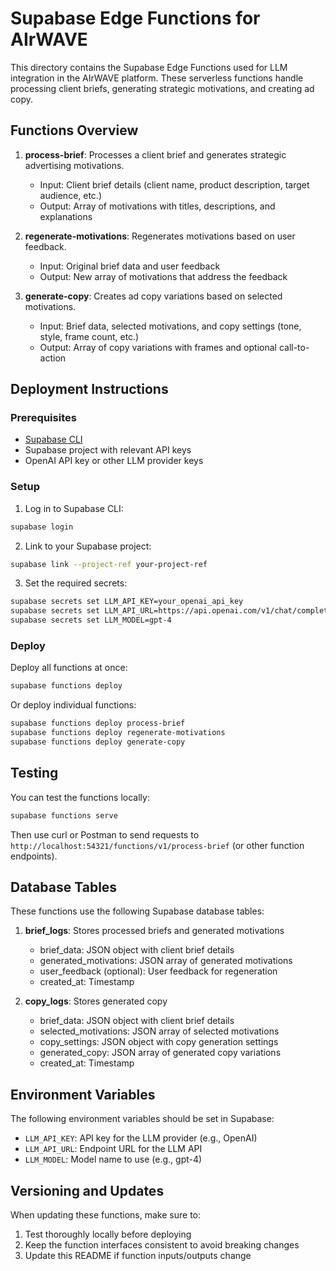 # Supabase Edge Functions for AIrWAVE

This directory contains the Supabase Edge Functions used for LLM integration in the AIrWAVE platform. These serverless functions handle processing client briefs, generating strategic motivations, and creating ad copy.

## Functions Overview

1. **process-brief**: Processes a client brief and generates strategic advertising motivations.
   - Input: Client brief details (client name, product description, target audience, etc.)
   - Output: Array of motivations with titles, descriptions, and explanations

2. **regenerate-motivations**: Regenerates motivations based on user feedback.
   - Input: Original brief data and user feedback
   - Output: New array of motivations that address the feedback

3. **generate-copy**: Creates ad copy variations based on selected motivations.
   - Input: Brief data, selected motivations, and copy settings (tone, style, frame count, etc.)
   - Output: Array of copy variations with frames and optional call-to-action

## Deployment Instructions

### Prerequisites
- [Supabase CLI](https://supabase.com/docs/guides/cli)
- Supabase project with relevant API keys
- OpenAI API key or other LLM provider keys

### Setup

1. Log in to Supabase CLI:
```bash
supabase login
```

2. Link to your Supabase project:
```bash
supabase link --project-ref your-project-ref
```

3. Set the required secrets:
```bash
supabase secrets set LLM_API_KEY=your_openai_api_key
supabase secrets set LLM_API_URL=https://api.openai.com/v1/chat/completions
supabase secrets set LLM_MODEL=gpt-4
```

### Deploy

Deploy all functions at once:
```bash
supabase functions deploy
```

Or deploy individual functions:
```bash
supabase functions deploy process-brief
supabase functions deploy regenerate-motivations
supabase functions deploy generate-copy
```

## Testing

You can test the functions locally:

```bash
supabase functions serve
```

Then use curl or Postman to send requests to `http://localhost:54321/functions/v1/process-brief` (or other function endpoints).

## Database Tables

These functions use the following Supabase database tables:

1. **brief_logs**: Stores processed briefs and generated motivations
   - brief_data: JSON object with client brief details
   - generated_motivations: JSON array of generated motivations
   - user_feedback (optional): User feedback for regeneration
   - created_at: Timestamp

2. **copy_logs**: Stores generated copy
   - brief_data: JSON object with client brief details
   - selected_motivations: JSON array of selected motivations
   - copy_settings: JSON object with copy generation settings
   - generated_copy: JSON array of generated copy variations
   - created_at: Timestamp

## Environment Variables

The following environment variables should be set in Supabase:

- `LLM_API_KEY`: API key for the LLM provider (e.g., OpenAI)
- `LLM_API_URL`: Endpoint URL for the LLM API
- `LLM_MODEL`: Model name to use (e.g., gpt-4)

## Versioning and Updates

When updating these functions, make sure to:
1. Test thoroughly locally before deploying
2. Keep the function interfaces consistent to avoid breaking changes
3. Update this README if function inputs/outputs change